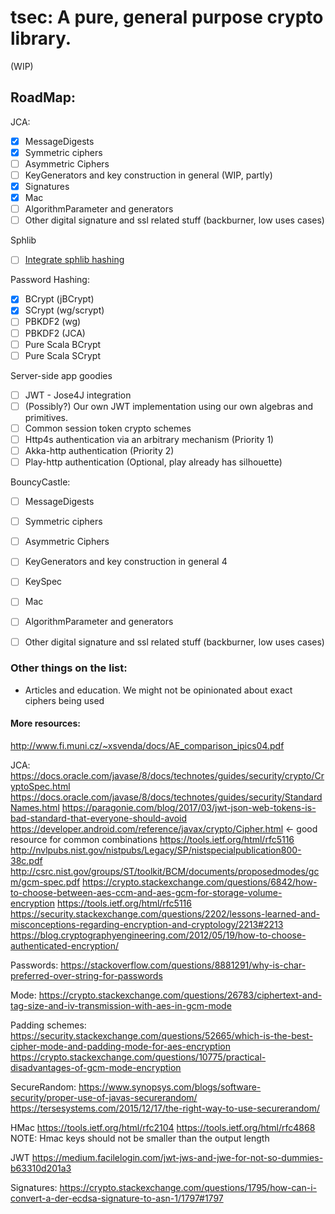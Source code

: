 # tsec: A pure, general purpose crypto library.

(WIP)

## RoadMap:

JCA:
- [x] MessageDigests
- [X] Symmetric ciphers
- [ ] Asymmetric Ciphers
- [ ] KeyGenerators and key construction in general (WIP, partly)
- [X] Signatures
- [X] Mac
- [ ] AlgorithmParameter and generators
- [ ] Other digital signature and ssl related stuff (backburner, low uses cases)

Sphlib
- [ ] [Integrate sphlib hashing](http://www.saphir2.com/sphlib/)

Password Hashing:
- [x] BCrypt (jBCrypt)
- [x] SCrypt (wg/scrypt)
- [ ] PBKDF2 (wg)
- [ ] PBKDF2 (JCA)
- [ ] Pure Scala BCrypt
- [ ] Pure Scala SCrypt

Server-side app goodies
- [ ] JWT - Jose4J integration
- [ ] (Possibly?) Our own JWT implementation using our own algebras and primitives.
- [ ] Common session token crypto schemes
- [ ] Http4s authentication via an arbitrary mechanism (Priority 1)
- [ ] Akka-http authentication (Priority 2)
- [ ] Play-http authentication (Optional, play already has silhouette)

BouncyCastle:
- [ ] MessageDigests
- [ ] Symmetric ciphers
- [ ] Asymmetric Ciphers
- [ ] KeyGenerators and key construction in general 4
- [ ] KeySpec
- [ ] Mac
- [ ] AlgorithmParameter and generators
- [ ] Other digital signature and ssl related stuff (backburner, low uses cases)


### Other things on the list:
- Articles and education. We might not be opinionated about exact ciphers being used


#### More resources:

http://www.fi.muni.cz/~xsvenda/docs/AE_comparison_ipics04.pdf


 JCA: https://docs.oracle.com/javase/8/docs/technotes/guides/security/crypto/CryptoSpec.html
 https://docs.oracle.com/javase/8/docs/technotes/guides/security/StandardNames.html
 https://paragonie.com/blog/2017/03/jwt-json-web-tokens-is-bad-standard-that-everyone-should-avoid
 https://developer.android.com/reference/javax/crypto/Cipher.html <- good resource for common combinations
 https://tools.ietf.org/html/rfc5116
 http://nvlpubs.nist.gov/nistpubs/Legacy/SP/nistspecialpublication800-38c.pdf
 http://csrc.nist.gov/groups/ST/toolkit/BCM/documents/proposedmodes/gcm/gcm-spec.pdf
 https://crypto.stackexchange.com/questions/6842/how-to-choose-between-aes-ccm-and-aes-gcm-for-storage-volume-encryption
 https://tools.ietf.org/html/rfc5116
 https://security.stackexchange.com/questions/2202/lessons-learned-and-misconceptions-regarding-encryption-and-cryptology/2213#2213
 https://blog.cryptographyengineering.com/2012/05/19/how-to-choose-authenticated-encryption/
 
 
 Passwords:
 https://stackoverflow.com/questions/8881291/why-is-char-preferred-over-string-for-passwords
 
 Mode:
 https://crypto.stackexchange.com/questions/26783/ciphertext-and-tag-size-and-iv-transmission-with-aes-in-gcm-mode
 

Padding schemes: 
  https://security.stackexchange.com/questions/52665/which-is-the-best-cipher-mode-and-padding-mode-for-aes-encryption
  https://crypto.stackexchange.com/questions/10775/practical-disadvantages-of-gcm-mode-encryption
  
SecureRandom:
https://www.synopsys.com/blogs/software-security/proper-use-of-javas-securerandom/
https://tersesystems.com/2015/12/17/the-right-way-to-use-securerandom/

HMac
https://tools.ietf.org/html/rfc2104
https://tools.ietf.org/html/rfc4868
NOTE: Hmac keys should not be smaller than the output length

JWT
https://medium.facilelogin.com/jwt-jws-and-jwe-for-not-so-dummies-b63310d201a3

Signatures:
https://crypto.stackexchange.com/questions/1795/how-can-i-convert-a-der-ecdsa-signature-to-asn-1/1797#1797